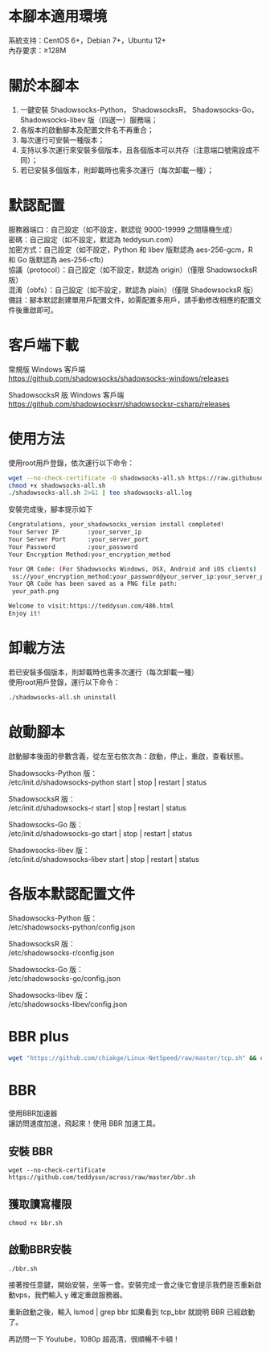 # 本腳本適用環境
系統支持：CentOS 6+，Debian 7+，Ubuntu 12+  
內存要求：≥128M

# 關於本腳本
1. 一鍵安裝 Shadowsocks-Python， ShadowsocksR， Shadowsocks-Go， Shadowsocks-libev 版（四選一）服務端；
2. 各版本的啟動腳本及配置文件名不再重合；
3. 每次運行可安裝一種版本；
4. 支持以多次運行來安裝多個版本，且各個版本可以共存（注意端口號需設成不同）；
5. 若已安裝多個版本，則卸載時也需多次運行（每次卸載一種）；

# 默認配置
服務器端口：自己設定（如不設定，默認從 9000-19999 之間隨機生成）  
密碼：自己設定（如不設定，默認為 teddysun.com）  
加密方式：自己設定（如不設定，Python 和 libev 版默認為 aes-256-gcm，R 和 Go 版默認為 aes-256-cfb）  
協議（protocol）：自己設定（如不設定，默認為 origin）（僅限 ShadowsocksR 版）  
混淆（obfs）：自己設定（如不設定，默認為 plain）（僅限 ShadowsocksR 版）  
備註：腳本默認創建單用戶配置文件，如需配置多用戶，請手動修改相應的配置文件後重啟即可。  

# 客戶端下載
常規版 Windows 客戶端  
https://github.com/shadowsocks/shadowsocks-windows/releases  
  
ShadowsocksR 版 Windows 客戶端  
https://github.com/shadowsocksrr/shadowsocksr-csharp/releases  
  
# 使用方法
使用root用戶登錄，依次運行以下命令：
```bash
wget --no-check-certificate -O shadowsocks-all.sh https://raw.githubusercontent.com/teddysun/shadowsocks_install/master/shadowsocks-all.sh
chmod +x shadowsocks-all.sh
./shadowsocks-all.sh 2>&1 | tee shadowsocks-all.log
```

安裝完成後，腳本提示如下  

```bash
Congratulations, your_shadowsocks_version install completed!
Your Server IP        :your_server_ip
Your Server Port      :your_server_port
Your Password         :your_password
Your Encryption Method:your_encryption_method

Your QR Code: (For Shadowsocks Windows, OSX, Android and iOS clients)
 ss://your_encryption_method:your_password@your_server_ip:your_server_port
Your QR Code has been saved as a PNG file path:
 your_path.png

Welcome to visit:https://teddysun.com/486.html
Enjoy it!

```

# 卸載方法
若已安裝多個版本，則卸載時也需多次運行（每次卸載一種）  
使用root用戶登錄，運行以下命令：  
```bash
./shadowsocks-all.sh uninstall
```

# 啟動腳本
啟動腳本後面的參數含義，從左至右依次為：啟動，停止，重啟，查看狀態。  
  
Shadowsocks-Python 版：  
/etc/init.d/shadowsocks-python start | stop | restart | status  
  
ShadowsocksR 版：  
/etc/init.d/shadowsocks-r start | stop | restart | status  
  
Shadowsocks-Go 版：  
/etc/init.d/shadowsocks-go start | stop | restart | status  
  
Shadowsocks-libev 版：  
/etc/init.d/shadowsocks-libev start | stop | restart | status  
  
# 各版本默認配置文件
Shadowsocks-Python 版：  
/etc/shadowsocks-python/config.json  
  
ShadowsocksR 版：  
/etc/shadowsocks-r/config.json  
  
Shadowsocks-Go 版：  
/etc/shadowsocks-go/config.json  
  
Shadowsocks-libev 版：  
/etc/shadowsocks-libev/config.json  
  
  
  
# BBR plus
```bash
wget "https://github.com/chiakge/Linux-NetSpeed/raw/master/tcp.sh" && chmod +x tcp.sh && ./tcp.sh 
```
 

# BBR

使用BBR加速器  
讓訪問速度加速，飛起來！使用 BBR 加速工具。  

## 安裝 BBR
```
wget --no-check-certificate https://github.com/teddysun/across/raw/master/bbr.sh
```
## 獲取讀寫權限
```
chmod +x bbr.sh
```
## 啟動BBR安裝
```
./bbr.sh
```
接著按任意鍵，開始安裝，坐等一會。安裝完成一會之後它會提示我們是否重新啟動vps，我們輸入 y 確定重啟服務器。  
  
重新啟動之後，輸入 lsmod | grep bbr 如果看到 tcp_bbr 就說明 BBR 已經啟動了。  
  
再訪問一下 Youtube，1080p 超高清，很順暢不卡頓！  
